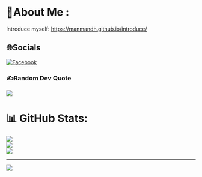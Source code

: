 # 💫About Me :
Introduce myself:  https://manmandh.github.io/introduce/

## 🌐Socials
[![Facebook](https://img.shields.io/badge/Facebook-%231877F2.svg?logo=Facebook&logoColor=white)](https://facebook.com/https://www.facebook.com/manloveuvaIT) 

### ✍️Random Dev Quote
![](https://quotes-github-readme.vercel.app/api?type=horizontal&theme=radical)

# 📊 GitHub Stats:
![](https://github-readme-stats.vercel.app/api?username=manmandh&theme=dark&hide_border=false&include_all_commits=false&count_private=false)<br/>
![](https://github-readme-streak-stats.herokuapp.com/?user=manmandh&theme=dark&hide_border=false)<br/>
![](https://github-readme-stats.vercel.app/api/top-langs/?username=manmandh&theme=dark&hide_border=false&include_all_commits=false&count_private=false&layout=compact)

---
[![](https://visitcount.itsvg.in/api?id=manmandh&icon=0&color=0)](https://visitcount.itsvg.in)



<!-- Proudly created with GPRM ( https://gprm.itsvg.in ) -->
